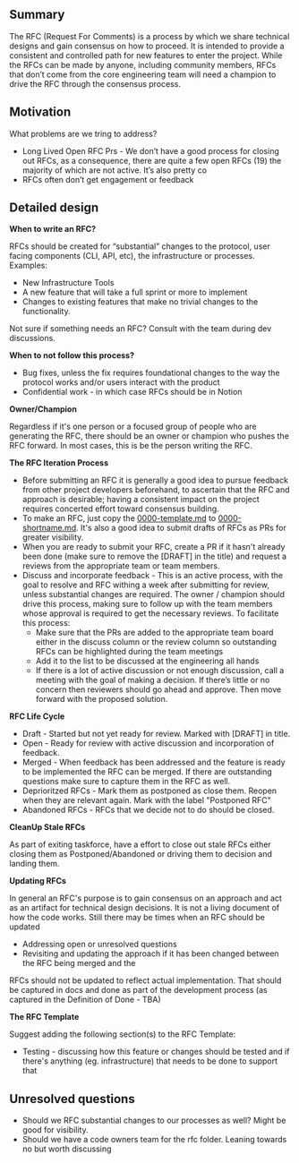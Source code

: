 ## Summary
[summary]: #summary

The RFC (Request For Comments) is a process by which we share technical designs and gain consensus on how to proceed. It is intended to provide a consistent and controlled path for new features to enter the project. While the RFCs can be made by anyone, including community members, RFCs that don’t come from the core engineering team will need a champion to drive the RFC through the consensus process. 

## Motivation
[motivation]: #motivation

What problems are we tring to address?

- Long Lived Open RFC Prs - We don’t have a good process for closing out RFCs, as a consequence, there are quite a few open RFCs (19) the majority of which are not active. It’s also pretty co
- RFCs often don’t get engagement or feedback

## Detailed design
[detailed-design]: #detailed-design

**When to write an RFC?**

RFCs should be created for “substantial” changes to the protocol, user facing components (CLI, API, etc), the infrastructure or processes. Examples:

- New Infrastructure Tools
- A new feature that will take a full sprint or more to implement
- Changes to existing features that make no trivial changes to the functionality.

Not sure if something needs an RFC?  Consult with the team during dev discussions.  

**When to not follow this process?**

- Bug fixes, unless the fix requires foundational changes to the way the protocol works and/or users interact with the product
- Confidential work - in which case RFCs should be in Notion

**Owner/Champion**

Regardless if it's one person or a focused group of people who are generating the RFC, there should be an owner or champion who pushes the RFC forward.  In most cases, this is be the person writing the RFC.

**The RFC Iteration Process**

- Before submitting an RFC it is generally a good idea to pursue feedback from other project developers beforehand, to ascertain that the RFC and approach is desirable; having a consistent impact on the project requires concerted effort toward consensus building.
- To make an RFC, just copy the [0000-template.md](http://0000-template.md/) to [0000-shortname.md](http://0000-shortname.md/). It's also a good idea to submit drafts of RFCs as PRs for greater visibility.
- When you are ready to submit your RFC, create a PR if it hasn't already been done (make sure to remove the [DRAFT] in the title) and request a reviews from the appropriate team or team members.
- Discuss and incorporate feedback - This is an active process, with the goal to resolve and RFC withing a week after submitting for review, unless substantial changes are required.  The owner / champion should drive this process, making sure to follow up with the team members whose approval is required to get the necessary reviews.  To facilitate this process:
    - Make sure that the PRs are added to the appropriate team board either in the discuss column or the review column so outstanding RFCs can be highlighted during the team meetings
    - Add it to the list to be discussed at the engineering all hands
    - If there is a lot of active discussion or not enough discussion, call a meeting with the goal of making a decision. If there’s little or no concern then reviewers should go ahead and approve. Then move forward with the proposed solution.

**RFC Life Cycle**

- Draft - Started but not yet ready for review.  Marked with [DRAFT] in title.
- Open - Ready for review with active discussion and incorporation of feedback.
- Merged - When feedback has been addressed and the feature is ready to be implemented the RFC can be merged.  If there are outstanding questions make sure to capture them in the RFC as well.
- Deprioritzed RFCs - Mark them as postponed as close them. Reopen when they are relevant again.  Mark with the label "Postponed RFC"
- Abandoned RFCs - RFCs that we decide not to do should be closed.

**CleanUp Stale RFCs**

As part of exiting taskforce, have a effort to close out stale RFCs either closing them as Postponed/Abandoned or driving them to decision and landing them.   


**Updating RFCs** 

In general an RFC's purpose is to gain consensus on an approach and act as an artifact for technical design decisions.  It is not a living document of how the code works.  Still there may be times when an RFC should be updated

- Addressing open or unresolved questions
- Revisiting and updating the approach if it has been changed between the RFC being merged and the

RFCs should not be updated to reflect actual implementation. That should be captured in docs and done as part of the development process (as captured in the Definition of Done - TBA)

**The RFC Template**

Suggest adding the following section(s) to the RFC Template:

- Testing - discussing how this feature or changes should be tested and if there's anything (eg. infrastructure) that needs to be done to support that


## Unresolved questions
[unresolved-questions]: #unresolved-questions

- Should we RFC substantial changes to our processes as well? Might be good for visibility.
- Should we have a code owners team for the rfc folder. Leaning towards no but worth discussing
